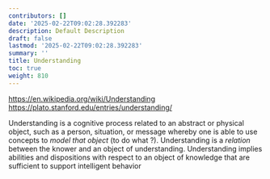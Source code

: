 ```yaml
---
contributors: []
date: '2025-02-22T09:02:28.392283'
description: Default Description
draft: false
lastmod: '2025-02-22T09:02:28.392283'
summary: ''
title: Understanding
toc: true
weight: 810
---
```


<https://en.wikipedia.org/wiki/Understanding>
<https://plato.stanford.edu/entries/understanding/>

Understanding is a cognitive process related to an abstract or physical object, such as a person, situation, or message whereby one is able to use concepts to *model that object* (to do what ?). Understanding is a *relation* between the knower and an object of understanding. Understanding implies abilities and dispositions with respect to an object of knowledge that are sufficient to support intelligent behavior
